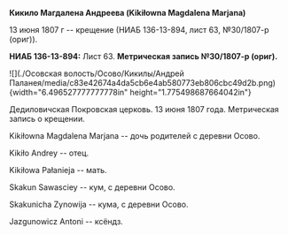 **Кикило Магдалена Андреева (Kikiłowna Magdalena Marjana)**

13 июня 1807 г -- крещение (НИАБ 136-13-894, лист 63, №30/1807-р
(ориг)).

**НИАБ 136-13-894:** Лист 63. **Метрическая запись №30/1807-р (ориг).**

![](./Осовская волость/Осово/Кикилы/Андрей Паланея/media/c83e42674a4da5cb6e4ab580773eb806cbc49d2b.png){width="6.496527777777778in"
height="1.775498687664042in"}

Дедиловичская Покровская церковь. 13 июня 1807 года. Метрическая запись
о крещении.

Kikiłowna Magdalena Marjana -- дочь родителей с деревни Осовo.

Kikiło Andrey -- отец.

Kikiłowa Pałanieja -- мать.

Skakun Sawasciey -- кум, с деревни Осовo.

Skakunicha Zynowija -- кума, с деревни Осовo.

Jazgunowicz Antoni -- ксёндз.
